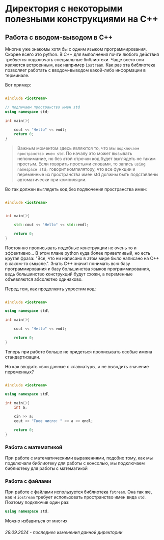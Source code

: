 # Директория с некоторыми полезными конструкциями на C++

## Работа с вводом-выводом в C++

Многие уже знакомы хотя бы с одним языком программирования. Скорее всего это python.
В C++ для выполнения почти любого действия требуется подключать специальные библиотеки.
Чаще всего они являются встроенным, как например `iostream`. Как раз эта библиотека позволяет
работать с вводом-выводом какой-либо информации в терминале.

Вот пример:

```C++

#include <iostream>

// подлючаем пространство имен std
using namespace std;

int main(){

    cout << "Hello" << endl;
    return 0;
}

```

> Важным моментом здесь являются то, что мы `подключаем пространство имен std`. 
> По началу это может вызывать непонимание, но без этой строчки код будет выглядеть не таким простым.
> Если говорить простыми словами, то запись `using namespace std;`  говорит компилятору, что все функции и переменные из пространства имен std
> должны быть подставлены автоматически при компиляции.

Во так должен выглядеть код без подлючения пространства имен:

```C++

#include <iostream>


int main(){

    std::cout << "Hello" << std::endl;

    return 0;
}

```

Постоянно прописывать подобные конструкции не очень то и эффективно... 
В этом плане python куда более приветливый, но есть крутая фраза: "Все, что ни написано в этом мире было написано на C++ в каком-то смысле.". Знать C++ значит понимать всю базу программирования и базу большинства языков программирования, ведь большинство конструкций будут схожи, а переменные объявляются абсолютно одинаково.

Перед тем, как продолжить упростим код:

```cpp

#include <iostream>

using namespace stdl

int main(){

    cout << "Hello" << endl;

    return 0;
}

```

Теперь при работе больше не придеться прописывать особые имена стандартизации.

Но как вводить свои данные с клавиатуры, а не выводить значение переменных?

```cpp

#include <iostream>

using namespace stdl

int main(){
    int a;

    cin >> a;
    cout << "Твое число: " << a << endl;

    return 0;
}

```

### Работа с математикой

При работе с математическими выражениями, подобно тому, как мы подключали библиотеку для работы с консолью, мы подключаем библиотеку для работы с математикой

### Работа с файлами

При работе с файлами используется библиотека `fstream`. Она так же, как и `iostream` требует использовать пространство имен вида `std`. Поэтому подключив один раз:

```cpp
using namespace std;
```

Можно избавиться от многих 


###### 29.09.2024 - последнее изменения данной директории